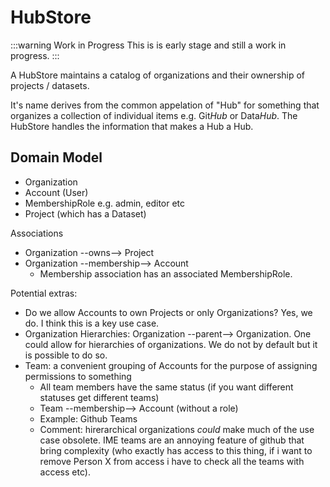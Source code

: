 # HubStore

:::warning Work in Progress
This is is early stage and still a work in progress.
:::

A HubStore maintains a catalog of organizations and their ownership of projects / datasets.

It's name derives from the common appelation of "Hub" for something that organizes a collection of individual items e.g. Git*Hub* or Data*Hub*. The HubStore handles the information that makes a Hub a Hub.

## Domain Model

* Organization
* Account (User)
* MembershipRole e.g. admin, editor etc
* Project (which has a Dataset)

Associations

* Organization --owns--> Project
* Organization --membership--> Account
  * Membership association has an associated MembershipRole.

Potential extras:

* Do we allow Accounts to own Projects or only Organizations? Yes, we do. I think this is a key use case.
* Organization Hierarchies: Organization --parent--> Organization. One could allow for hierarchies of organizations. We do not by default but it is possible to do so.
* Team: a convenient grouping of Accounts for the purpose of assigning permissions to something
  * All team members have the same status (if you want different statuses get different teams)
  * Team --membership--> Account (without a role)
  * Example: Github Teams
  * Comment: hirerarchical organizations *could* make much of the use case obsolete. IME teams are an annoying feature of github that bring complexity (who exactly has access to this thing, if i want to remove Person X from access i have to check all the teams with access etc).
